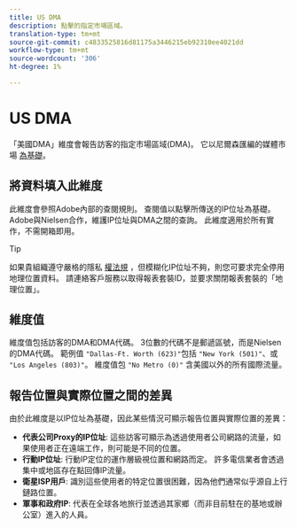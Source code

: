 ```yaml
---
title: US DMA
description: 點擊的指定市場區域。
translation-type: tm+mt
source-git-commit: c4833525816d81175a3446215eb92310ee4021dd
workflow-type: tm+mt
source-wordcount: '306'
ht-degree: 1%

---
```



# US DMA

「美國DMA」維度會報告訪客的指定市場區域(DMA)。 它以尼爾森匯編的媒體市場 [為基礎](https://www.nielsen.com/us/en/intl-campaigns/dma-maps/)。

## 將資料填入此維度

此維度會參照Adobe內部的查閱規則。 查閱值以點擊所傳送的IP位址為基礎。 Adobe與Nielsen合作，維護IP位址與DMA之間的查詢。 此維度適用於所有實作，不需開箱即用。

>[!TIP]
>
>如果貴組織遵守嚴格的隱私 [權法規](/help/admin/admin/general-acct-settings-admin.md) ，但模糊化IP位址不夠，則您可要求完全停用地理位置資料。 請連絡客戶服務以取得報表套裝ID，並要求關閉報表套裝的「地理位置」。

## 維度值

維度值包括訪客的DMA和DMA代碼。 3位數的代碼不是郵遞區號，而是Nielsen的DMA代碼。 範例值 `"Dallas-Ft. Worth (623)"`包括 `"New York (501)"`、或 `"Los Angeles (803)"`。 維度值包 `"No Metro (0)"` 含美國以外的所有國際流量。

## 報告位置與實際位置之間的差異

由於此維度是以IP位址為基礎，因此某些情況可顯示報告位置與實際位置的差異：

* **代表公司Proxy的IP位址**: 這些訪客可顯示為透過使用者公司網路的流量，如果使用者正在遠端工作，則可能是不同的位置。
* **行動IP位址**: 行動IP定位的運作層級視位置和網路而定。 許多電信業者會透過集中或地區存在點回傳IP流量。
* **衛星ISP用戶**: 識別這些使用者的特定位置很困難，因為他們通常似乎源自上行鏈路位置。
* **軍事和政府IP**: 代表在全球各地旅行並透過其家鄉（而非目前駐在的基地或辦公室）進入的人員。
